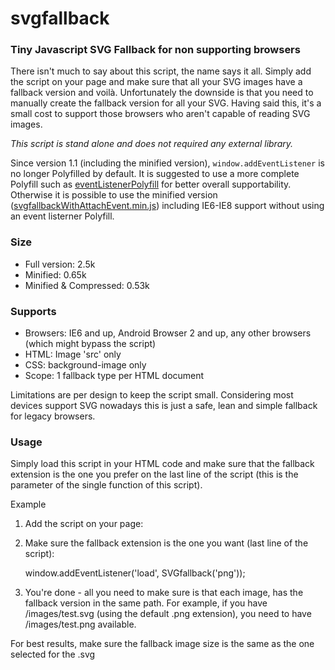 svgfallback
===========

### Tiny Javascript SVG Fallback for non supporting browsers

There isn't much to say about this script, the name says it all. Simply add the script on your page and make sure that all your SVG images have a fallback version and voilà. Unfortunately the downside is that you need to manually create the fallback version for all your SVG. Having said this, it's a small cost to support those browsers who aren't capable of reading SVG images.

_This script is stand alone and does not required any external library._

Since version 1.1 (including the minified version), `window.addEventListener` is no longer Polyfilled by default. It is suggested to use a more complete Polyfill such as [eventListenerPolyfill](https://github.com/nbouvrette/eventListenerPolyfill) for better overall supportability. Otherwise it is possible to use the minified version ([svgfallbackWithAttachEvent.min.js](https://github.com/nbouvrette/svgfallback/blob/master/svgfallbackWithAttachEvent.min.js)) including IE6-IE8 support without using an event listerner Polyfill.

### Size

- Full version: 2.5k 
- Minified: 0.65k
- Minified & Compressed: 0.53k

### Supports
 - Browsers: IE6 and up, Android Browser 2 and up, any other browsers (which might bypass the script)
 - HTML: Image 'src' only
 - CSS: background-image only
 - Scope: 1 fallback type per HTML document

Limitations are per design to keep the script small. Considering most devices support SVG nowadays this is just a safe, lean and simple fallback for legacy browsers.

### Usage

Simply load this script in your HTML code and make sure that the fallback extension is the one you prefer on the last line of the script (this is the parameter of the single function of this script).

Example

1) Add the script on your page:

	<script src="svgfallback.js"></script>

2) Make sure the fallback extension is the one you want (last line of the script):

	window.addEventListener('load', SVGfallback('png'));

3) You're done - all you need to make sure is that each image, has the fallback version in the same path. For example, if you have /images/test.svg (using the default .png extension), you need to have /images/test.png available.

For best results, make sure the fallback image size is the same as the one selected for the .svg
